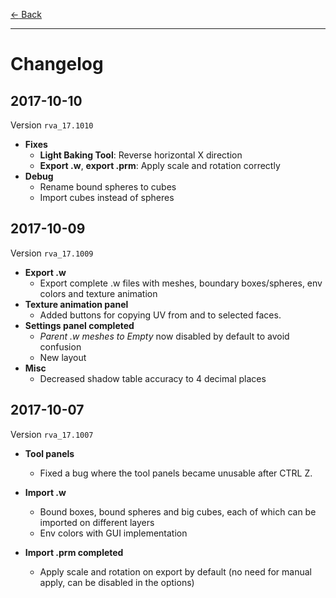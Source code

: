 [$\leftarrow$ Back](../index.html)

---

# Changelog

## 2017-10-10

Version `rva_17.1010`

* **Fixes**
  * **Light Baking Tool**: Reverse horizontal X direction
  * **Export .w**, **export .prm**: Apply scale and rotation correctly
* **Debug**
  * Rename bound spheres to cubes
  * Import cubes instead of spheres

## 2017-10-09

Version `rva_17.1009`

* **Export .w**
  * Export complete .w files with meshes, boundary boxes/spheres, env colors and texture animation
* **Texture animation panel**
  * Added buttons for copying UV from and to selected faces.
* **Settings panel completed**
  * *Parent .w meshes to Empty* now disabled by default to avoid confusion
  * New layout
* **Misc**
  * Decreased shadow table accuracy to 4 decimal places

## 2017-10-07

Version `rva_17.1007`

+ **Tool panels**
  + Fixed a bug where the tool panels became unusable after CTRL Z.


+ **Import .w**
  + Bound boxes, bound spheres and big cubes, each of which can be imported on
    different layers
  + Env colors with GUI implementation
+ **Import .prm completed**
  + Apply scale and rotation on export by default (no need for manual apply,
    can be disabled in the options)